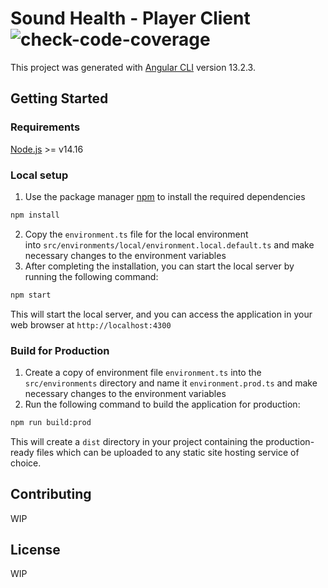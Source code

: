 # Sound Health - Player Client ![check-code-coverage](https://img.shields.io/badge/code--coverage-43.87%25-red)

This project was generated with [Angular CLI](https://github.com/angular/angular-cli) version 13.2.3.

## Getting Started

### Requirements
[Node.js](https://nodejs.org/en) >= v14.16

### Local setup

1. Use the package manager [npm](https://www.npmjs.com/) to install the required dependencies
```bash
npm install
```
2. Copy the `environment.ts` file for the local environment into `src/environments/local/environment.local.default.ts` and make necessary changes to the environment variables
3. After completing the installation, you can start the local server by running the following command:
```bash
npm start
```
This will start the local server, and you can access the application in your web browser at `http://localhost:4300`

### Build for Production

1. Create a copy of environment file `environment.ts` into the `src/environments` directory and name it `environment.prod.ts` and make necessary changes to the environment variables
2. Run the following command to build the application for production:
```bash
npm run build:prod
```

This will create a `dist` directory in your project containing the production-ready files which can be uploaded to any static site hosting service of choice.

## Contributing

WIP

## License

WIP
